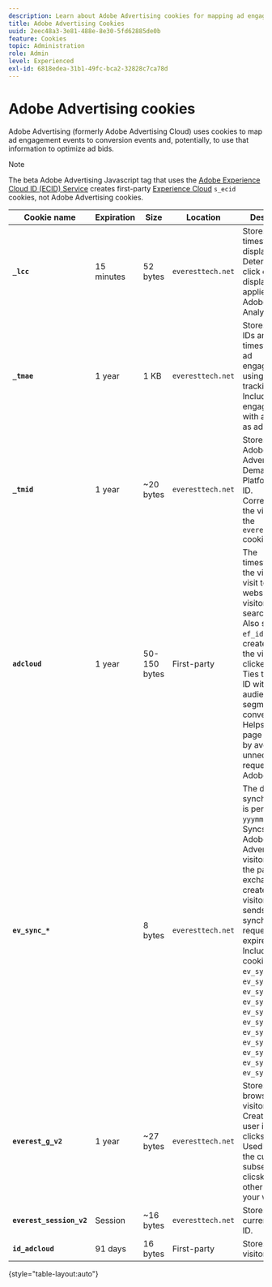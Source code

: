 ```yaml
---
description: Learn about Adobe Advertising cookies for mapping ad engagement events to conversion events and, potentially, use that information to optimize ad bids.
title: Adobe Advertising Cookies 
uuid: 2eec48a3-3e81-488e-8e30-5fd62885de0b
feature: Cookies
topic: Administration
role: Admin
level: Experienced
exl-id: 6818edea-31b1-49fc-bca2-32828c7ca78d
---
```

# Adobe Advertising cookies

Adobe Advertising (formerly Adobe Advertising Cloud) uses cookies to map ad engagement events to conversion events and, potentially, to use that information to optimize ad bids.

>[!NOTE]
>
>The beta Adobe Advertising Javascript tag that uses the [Adobe Experience Cloud ID (ECID) Service](https://experienceleague.adobe.com/docs/id-service/using/intro/overview.html) creates first-party [Experience Cloud](experience-cloud.md) `s_ecid` cookies, not Adobe Advertising cookies.

| Cookie name | Expiration | Size | Location | Description |
| --- | --- | --- | --- | --- |
| **`_lcc`** | 15 minutes | 52 bytes | `everesttech.net` | Stores IDs and timestamps of display clicks. Determines if a click event on a display ad applies to an Adobe Analytics hit. |
| **`_tmae`** | 1 year | 1 KB | `everesttech.net` | Stores encoded IDs and timestamps for ad engagements using DSP tracking. Includes user engagement with ads, such as ad last seen |
| **`_tmid`** | 1 year | ~20 bytes | `everesttech.net` | Stores the Adobe Advertising Demand Side Platform (DSP) ID. Corresponds to the visitor ID in the `everest_g_v2` cookie. |
| **`adcloud`** | 1 year | 50-150 bytes | First-party | The timestamps of the visitor's last visit to your website and the visitor's last search click. Also stores the `ef_id` that was created when the visitor clicked an ad. Ties the visitor ID with relevant audience segments and conversions. Helps optimize page load times by avoiding unnecessary requests to Adobe. |
| **`ev_sync_*`** |  | 8 bytes | `everesttech.net` | The date when synchronization is performed in `yyymmdd` format. Syncs the Adobe Advertising visitor ID with the partner ad exchange. It is created for new visitors and sends a synchronization request when expired. Includes the cookies `ev_sync_ax`, `ev_sync_bk`, `ev_sync_dd`, `ev_sync_fs`, `ev_sync_ix`, `ev_sync_nx`, `ev_sync_ox`, `ev_sync_pm`, `ev_sync_rc`, `ev_sync_tm`, and `ev_sync_yh`. |
| **`everest_g_v2`** | 1 year | ~27 bytes | `everesttech.net` | Stores the browser and visitor ID. Created after a user initially clicks an ad. Used to map the current and subsequent clicsk with other events on your website. |
| **`everest_session_v2`** | Session | ~16 bytes | `everesttech.net` | Stores the current session ID. |
| **`id_adcloud`** | 91 days | 16 bytes | First-party | Stores the visitor ID. |

{style="table-layout:auto"}
